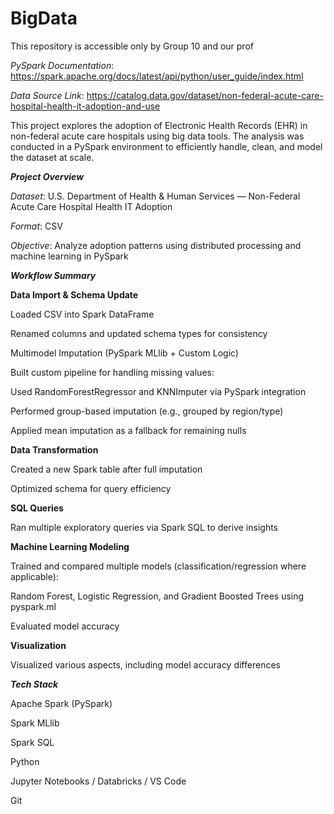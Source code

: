# BigData
This repository is accessible only by Group 10 and our prof

*PySpark Documentation*: https://spark.apache.org/docs/latest/api/python/user_guide/index.html

*Data Source Link*: https://catalog.data.gov/dataset/non-federal-acute-care-hospital-health-it-adoption-and-use


This project explores the adoption of Electronic Health Records (EHR) in non-federal acute care hospitals using big data tools. The analysis was conducted in a PySpark environment to efficiently handle, clean, and model the dataset at scale.

***Project Overview***

*Dataset*: U.S. Department of Health & Human Services — Non-Federal Acute Care Hospital Health IT Adoption

*Format*: CSV

*Objective*: Analyze adoption patterns using distributed processing and machine learning in PySpark

***Workflow Summary***

**Data Import & Schema Update**

Loaded CSV into Spark DataFrame

Renamed columns and updated schema types for consistency

Multimodel Imputation (PySpark MLlib + Custom Logic)

Built custom pipeline for handling missing values:

Used RandomForestRegressor and KNNImputer via PySpark integration

Performed group-based imputation (e.g., grouped by region/type)

Applied mean imputation as a fallback for remaining nulls

**Data Transformation**

Created a new Spark table after full imputation

Optimized schema for query efficiency

**SQL Queries**

Ran multiple exploratory queries via Spark SQL to derive insights


**Machine Learning Modeling**

Trained and compared multiple models (classification/regression where applicable):

Random Forest, Logistic Regression, and Gradient Boosted Trees using pyspark.ml

Evaluated model accuracy

**Visualization**

Visualized various aspects, including model accuracy differences

***Tech Stack***

Apache Spark (PySpark)

Spark MLlib

Spark SQL

Python 

Jupyter Notebooks / Databricks / VS Code

Git
